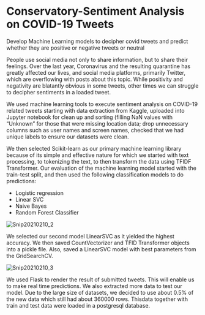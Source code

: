 # Conservatory-Sentiment Analysis on COVID-19 Tweets
Develop Machine Learning models to decipher covid tweets and predict whether they are positive or negative tweets or neutral

People use social media not only to share information, but to share their feelings. Over the last year, Coronavirus and the resulting quarantine has greatly affected our lives, and social media
platforms, primarily Twitter, which are overflowing with posts about this topic. 
While positivity and negativity are blatantly obvious in some tweets, other times we can struggle to decipher sentiments in a loaded tweet. 

We used machine learning tools to execute sentiment analysis on COVID-19 related tweets starting with data extraction from Kaggle, uploaded into Jupyter notebook for clean up and sorting (filling NaN values with “Unknown” for those that were missing location data; drop unnecessary columns such as user names and screen names, checked that we had unique labels to ensure our datasets were clean.

We then selected Scikit-learn as our primary machine learning library because of its simple and effective nature for which we started with text processing, to  tokenizing the text, to then transform the data using TFIDF Transformer.
Our evaluation of the machine learning model started with the train-test split, and then used the following classification models to do predictions:
- Logistic regression 
- Linear SVC 
- Naive Bayes 
- Random Forest Classifier

![Snip20210210_2](https://user-images.githubusercontent.com/66816965/107607030-d2eaf700-6bec-11eb-9a92-43b9b7690ae4.png)
 
 We selected our second model LinearSVC as it yielded the highest accuracy.  We then saved CountVectorizer and TFID Transformer objects into a pickle file.  Also, saved a LinearSVC model with best parameters from the GridSearchCV.
 
 ![Snip20210210_3](https://user-images.githubusercontent.com/66816965/107607079-0463c280-6bed-11eb-882b-7b0b63b9c4a3.png)
  
We used Flask to render the result of submitted tweets. This will enable us to make real time predictions. We also extracted more data to test our model. Due to the large size of datasets, we decided to use about 0.5% of the new data which still had about 360000 rows. Thisdata together with train and test data were loaded in a postgresql database.

<picture>

